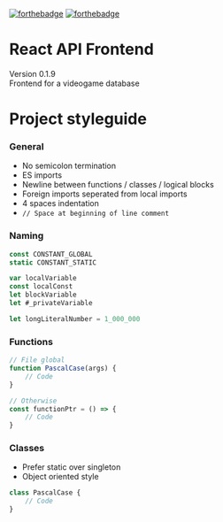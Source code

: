 [![forthebadge](https://forthebadge.com/images/badges/open-source.svg)](https://forthebadge.com)
[![forthebadge](https://forthebadge.com/images/badges/uses-badges.svg)](https://forthebadge.com)
# React API Frontend
Version 0.1.9    
Frontend for a videogame database    

# Project styleguide

### General
- No semicolon termination
- ES imports
- Newline between functions / classes / logical blocks
- Foreign imports seperated from local imports
- 4 spaces indentation
- ```// Space at beginning of line comment```

### Naming    
```js
const CONSTANT_GLOBAL    
static CONSTANT_STATIC    

var localVariable    
const localConst    
let blockVariable    
let #_privateVariable    

let longLiteralNumber = 1_000_000    
```

### Functions
```js
// File global
function PascalCase(args) {
    // Code
}

// Otherwise
const functionPtr = () => {
    // Code
}
```

### Classes
- Prefer static over singleton    
- Object oriented style    
```js
class PascalCase {
    // Code
}
```

